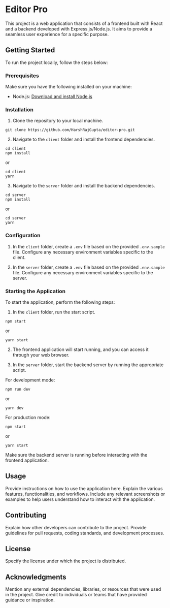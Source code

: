 # Editor Pro

This project is a web application that consists of a frontend built with React and a backend developed with Express.js/Node.js. It aims to provide a seamless user experience for a specific purpose.

## Getting Started

To run the project locally, follow the steps below:

### Prerequisites

Make sure you have the following installed on your machine:

- Node.js: [Download and install Node.js](https://nodejs.org/en/download/)

### Installation

1. Clone the repository to your local machine.

```shell
git clone https://github.com/HarshRajGupta/editor-pro.git
```

2. Navigate to the `client` folder and install the frontend dependencies.

```shell
cd client
npm install
```
or
```shell
cd client
yarn
```

3. Navigate to the `server` folder and install the backend dependencies.

```shell
cd server
npm install
```
or
```shell
cd server
yarn
```

### Configuration

1. In the `client` folder, create a `.env` file based on the provided `.env.sample` file. Configure any necessary environment variables specific to the client.

2. In the `server` folder, create a `.env` file based on the provided `.env.sample` file. Configure any necessary environment variables specific to the server.

### Starting the Application

To start the application, perform the following steps:

1. In the `client` folder, run the start script.

```shell
npm start
```
or
```shell
yarn start
```

2. The frontend application will start running, and you can access it through your web browser.

3. In the `server` folder, start the backend server by running the appropriate script.

For development mode:

```shell
npm run dev
```
or
```shell
yarn dev
```

For production mode:

```shell
npm start
```
or
```shell
yarn start
```

Make sure the backend server is running before interacting with the frontend application.

## Usage

Provide instructions on how to use the application here. Explain the various features, functionalities, and workflows. Include any relevant screenshots or examples to help users understand how to interact with the application.

## Contributing

Explain how other developers can contribute to the project. Provide guidelines for pull requests, coding standards, and development processes.

## License

Specify the license under which the project is distributed.

## Acknowledgments

Mention any external dependencies, libraries, or resources that were used in the project. Give credit to individuals or teams that have provided guidance or inspiration.